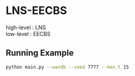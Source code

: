 # LNS-EECBS
high-level : LNS  
low-level : EECBS

## Running Example
```bash
python main.py --wandb --seed 7777 --max_t 15
```
